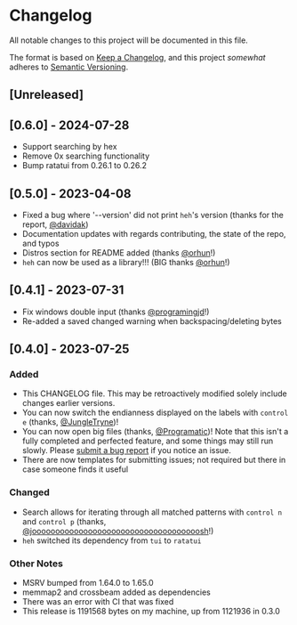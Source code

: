 # Changelog

All notable changes to this project will be documented in this file.

The format is based on [Keep a Changelog](https://keepachangelog.com/en/1.0.0/),
and this project _somewhat_ adheres to [Semantic Versioning](https://semver.org/spec/v2.0.0.html).

## [Unreleased]

## [0.6.0] - 2024-07-28

- Support searching by hex
- Remove 0x searching functionality
- Bump ratatui from 0.26.1 to 0.26.2

## [0.5.0] - 2023-04-08

- Fixed a bug where '--version' did not print `heh`'s version (thanks for the report, [@davidak](https://github.com/davidak))
- Documentation updates with regards contributing, the state of the repo, and typos
- Distros section for README added (thanks [@orhun](https://github.com/orhun)!)
- `heh` can now be used as a library!!! (BIG thanks [@orhun](https://github.com/orhun)!)

## [0.4.1] - 2023-07-31

- Fix windows double input (thanks [@programingjd](https://github.com/programingjd)!)
- Re-added a saved changed warning when backspacing/deleting bytes

## [0.4.0] - 2023-07-25

### Added

- This CHANGELOG file. This may be retroactively modified solely include changes earlier versions.
- You can now switch the endianness displayed on the labels with `control e` (thanks, [@JungleTryne](https://github.com/JungleTryne))!
- You can now open big files (thanks, [@Programatic](https://github.com/Programatic))! Note that this isn't a fully completed and perfected feature, and some things may still run slowly. Please [submit a bug report](https://github.com/ndd7xv/heh/issues) if you notice an issue.
- There are now templates for submitting issues; not required but there in case someone finds it useful

### Changed

- Search allows for iterating through all matched patterns with `control n` and `control p` (thanks, [@joooooooooooooooooooooooooooooooooooosh](https://github.com/joooooooooooooooooooooooooooooooooooosh)!)
- `heh` switched its dependency from `tui` to `ratatui`

### Other Notes

- MSRV bumped from 1.64.0 to 1.65.0
- memmap2 and crossbeam added as dependencies
- There was an error with CI that was fixed
- This release is 1191568 bytes on my machine, up from 1121936 in 0.3.0
